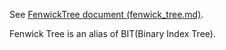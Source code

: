See [FenwickTree document (fenwick_tree.md)](https://github.com/universato/ac-library-rb/blob/main/document_en/fenwick_tree.md).

Fenwick Tree is an alias of BIT(Binary Index Tree).
